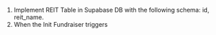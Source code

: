 1. Implement REIT Table in Supabase DB with the following schema: id, reit_name.
2. When the Init Fundraiser triggers